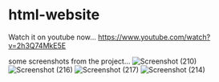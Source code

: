 # html-website
Watch it on youtube now...
https://www.youtube.com/watch?v=2h3Q74MkE5E

some screenshots from the project...
![Screenshot (210)](https://user-images.githubusercontent.com/68517660/180846404-55883f35-646f-4285-8355-93ca5d524e16.png)
![Screenshot (216)](https://user-images.githubusercontent.com/68517660/180846458-9e992ff8-e2d1-4265-9d77-696a253d74e8.png)
![Screenshot (217)](https://user-images.githubusercontent.com/68517660/180846480-bec3243a-ad33-4bad-ae8f-c35146acde72.png)
![Screenshot (214)](https://user-images.githubusercontent.com/68517660/180846503-b25766b5-7471-47c2-9c34-4ff4bcaeff44.png)
